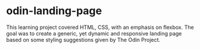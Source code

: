 # odin-landing-page

This learning project covered HTML, CSS, with an emphasis on flexbox. The goal was to create a generic, yet dynamic and responsive landing page based on some styling suggestions given by The Odin Project.

